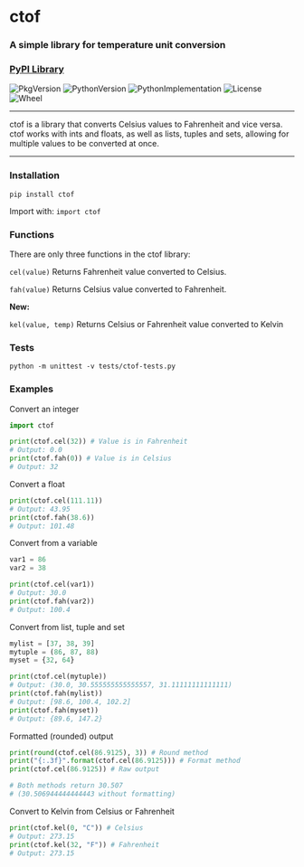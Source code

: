 # ctof
### A simple library for temperature unit conversion
### [PyPI Library](https://pypi.org/project/ctof/)

![PkgVersion](https://img.shields.io/pypi/v/ctof)
![PythonVersion](https://img.shields.io/pypi/pyversions/ctof)
![PythonImplementation](https://img.shields.io/pypi/implementation/ctof)
![License](https://img.shields.io/pypi/l/ctof)
![Wheel](https://img.shields.io/pypi/wheel/ctof)

***

ctof is a library that converts Celsius values to Fahrenheit
and vice versa. ctof works with ints and floats, as well as
lists, tuples and sets, allowing for multiple values to be
converted at once.

***

### Installation

```
pip install ctof
```

Import with: `import ctof`

### Functions

There are only three functions in the ctof library:

`cel(value)`
Returns Fahrenheit value converted to Celsius.

`fah(value)`
Returns Celsius value converted to Fahrenheit.

**New:**

`kel(value, temp)`
Returns Celsius or Fahrenheit value converted to Kelvin

### Tests

```
python -m unittest -v tests/ctof-tests.py
```

### Examples

Convert an integer
```py
import ctof

print(ctof.cel(32)) # Value is in Fahrenheit
# Output: 0.0
print(ctof.fah(0)) # Value is in Celsius
# Output: 32
```
Convert a float
```py
print(ctof.cel(111.11))
# Output: 43.95
print(ctof.fah(38.6))
# Output: 101.48
```

Convert from a variable
```py
var1 = 86
var2 = 38

print(ctof.cel(var1))
# Output: 30.0
print(ctof.fah(var2))
# Output: 100.4
```

Convert from list, tuple and set
```py
mylist = [37, 38, 39]
mytuple = (86, 87, 88)
myset = {32, 64}

print(ctof.cel(mytuple))
# Output: (30.0, 30.555555555555557, 31.11111111111111)
print(ctof.fah(mylist))
# Output: [98.6, 100.4, 102.2]
print(ctof.fah(myset))
# Output: {89.6, 147.2}
```

Formatted (rounded) output
```py
print(round(ctof.cel(86.9125), 3)) # Round method
print("{:.3f}".format(ctof.cel(86.9125))) # Format method
print(ctof.cel(86.9125)) # Raw output

# Both methods return 30.507
# (30.506944444444443 without formatting)
```

Convert to Kelvin from Celsius or Fahrenheit
```py 
print(ctof.kel(0, "C")) # Celsius
# Output: 273.15
print(ctof.kel(32, "F")) # Fahrenheit
# Output: 273.15
```